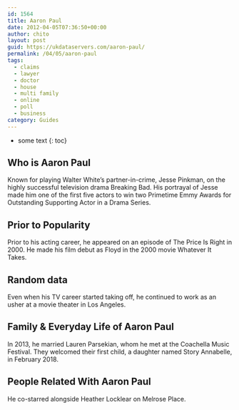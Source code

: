 ```yaml
---
id: 1564
title: Aaron Paul
date: 2012-04-05T07:36:50+00:00
author: chito
layout: post
guid: https://ukdataservers.com/aaron-paul/
permalink: /04/05/aaron-paul
tags:
  - claims
  - lawyer
  - doctor
  - house
  - multi family
  - online
  - poll
  - business
category: Guides
---
```


* some text
{: toc}


## Who is  Aaron Paul
                  
                  
                  
Known for playing Walter White&#8217;s partner-in-crime, Jesse Pinkman, on the highly successful television drama Breaking Bad. His portrayal of Jesse made him one of the first five actors to win two Primetime Emmy Awards for Outstanding Supporting Actor in a Drama Series.  
                  
                
                
                
## Prior to Popularity 
                  
                  
                  
Prior to his acting career, he appeared on an episode of The Price Is Right in 2000. He made his film debut as Floyd in the 2000 movie Whatever It Takes. 
                  
                
                
                
## Random data 
                  
                  
                  
Even when his TV career started taking off, he continued to work as an usher at a movie theater in Los Angeles. 
                  
                
                
                
## Family & Everyday Life of Aaron Paul
                  
                  
                  
In 2013, he married Lauren Parsekian, whom he met at the Coachella Music Festival. They welcomed their first child, a daughter named Story Annabelle, in February 2018.
                  
                
                
                
## People Related With  Aaron Paul
                  
                  
                  
He co-starred alongside Heather Locklear on Melrose Place. 
                  
                
              
            
          
          
          
    
    
  
